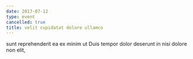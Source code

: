 ```yaml
---
date: 2017-07-12
type: event
cancelled: true
title: velit cupidatat dolore ullamco
---
```

sunt reprehenderit ea ex minim ut Duis tempor dolor deserunt in nisi dolore non elit,